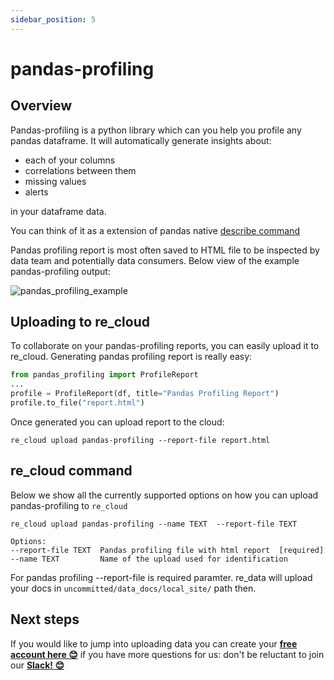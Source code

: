 ```yaml
---
sidebar_position: 5
---
```

# pandas-profiling

## Overview

Pandas-profiling is a python library which can you help you profile any pandas dataframe.
It will automatically generate insights about:
 - each of your columns 
 - correlations between them
 - missing values
 - alerts

in your dataframe data.

You can think of it as a extension of pandas native [describe command](https://pandas.pydata.org/docs/reference/api/pandas.DataFrame.describe.html)

Pandas profiling report is most often saved to HTML file to be inspected by data team and potentially data consumers. Below view of the example pandas-profiling output:

![pandas_profiling_example](/re_cloud/integrations/pandas_profiling.png)


## Uploading to re_cloud

To collaborate on your pandas-profiling reports, you can easily upload it to re_cloud.
Generating pandas profiling report is really easy:


```python
from pandas_profiling import ProfileReport
...
profile = ProfileReport(df, title="Pandas Profiling Report")
profile.to_file("report.html")
```

Once generated you can upload report to the cloud:

```
re_cloud upload pandas-profiling --report-file report.html
```


## re_cloud command

Below we show all the currently supported options on how you can upload pandas-profiling to `re_cloud`

```
re_cloud upload pandas-profiling --name TEXT  --report-file TEXT

Options:
--report-file TEXT  Pandas profiling file with html report  [required]
--name TEXT         Name of the upload used for identification
```

For pandas profiling --report-file is required paramter. re_data will upload your docs in `uncommitted/data_docs/local_site/` path then.


## Next steps

If you would like to jump into uploading data you can create your **[free account here 😊](https://cloud.getre.io/#/register)** if you have more questions for us: don't be reluctant to join our **[Slack! 😊](https://www.getre.io/slack)**
